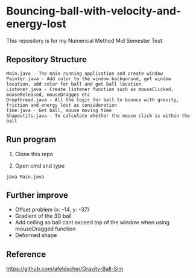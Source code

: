 # Bouncing-ball-with-velocity-and-energy-lost
This repository is for my Numerical Method Mid Semester Test.

## Repository Structure
```
Main.java - The main running application and create window
Painter.java - Add color to the window backgorund, get window location, add color for ball and get ball location
Listener.java - Create listener function such as mouseClicked, mouseReleased, mouseDragges etc
Dropthread.java - All the logic for ball to bounce with gravity, friction and energy lost as consideration
Time.java - Get ball, mouse moving time
Shapeutils.java - To calculate whether the mouse click is within the ball
```

## Run program
1. Clone this repo

2. Open cmd and type
```
java Main.java
```

## Further improve
* Offset problem (x: -14, y: -37)
* Gradient of the 3D ball
* Add ceiling so ball cant exceed top of the window when using mouseDragged function
* Deformed shape

## Reference
https://github.com/afeldscher/Gravity-Ball-Sim

